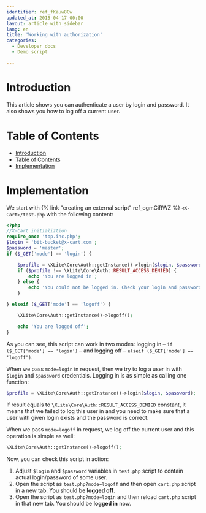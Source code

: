 ```yaml
---
identifier: ref_fKauw8Cw
updated_at: 2015-04-17 00:00
layout: article_with_sidebar
lang: en
title: 'Working with authorization'
categories:
  - Developer docs
  - Demo script

---
```



# Introduction

This article shows you can authenticate a user by login and password. It also shows you how to log off a current user.

# Table of Contents

*   [Introduction](#introduction)
*   [Table of Contents](#table-of-contents)
*   [Implementation](#implementation)

# Implementation

We start with {% link "creating an external script" ref_ogmCiRWZ %} `<X-Cart>/test.php` with the following content: 

```php
<?php
//X-Cart initializtion
require_once 'top.inc.php';
$login = 'bit-bucket@x-cart.com';
$password = 'master';
if ($_GET['mode'] == 'login') {

    $profile = \XLite\Core\Auth::getInstance()->login($login, $password);
    if ($profile !== \XLite\Core\Auth::RESULT_ACCESS_DENIED) {
        echo 'You are logged in';
    } else {
        echo 'You could not be logged in. Check your login and password.';
    }

} elseif ($_GET['mode'] == 'logoff') {

    \XLite\Core\Auth::getInstance()->logoff();

    echo 'You are logged off';
}
```

As you can see, this script can work in two modes: logging in – `if ($_GET['mode'] == 'login')` – and logging off – `elseif ($_GET['mode'] == 'logoff')`.

When we pass `mode=login` in request, then we try to log a user in with `$login` and `$password` credentials. Logging in is as simple as calling one function: 

```php
$profile = \XLite\Core\Auth::getInstance()->login($login, $password);
```

If result equals to `\XLite\Core\Auth::RESULT_ACCESS_DENIED` constant, it means that we failed to log this user in and you need to make sure that a user with given login exists and the password is correct.

When we pass `mode=logoff` in request, we log off the current user and this operation is simple as well: 

```php
\XLite\Core\Auth::getInstance()->logoff();
```

Now, you can check this script in action:

1.  Adjust `$login` and `$password` variables in `test.php` script to contain actual login/password of some user.
2.  Open the script as `test.php?mode=logoff` and then open `cart.php` script in a new tab. You should be **logged off**.
3.  Open the script as `test.php?mode=login` and then reload `cart.php` script in that new tab. You should be **logged in** now.